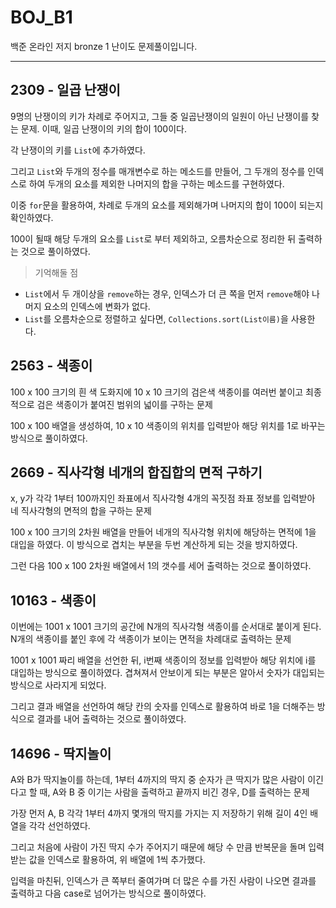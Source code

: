 # BOJ_B1
백준 온라인 저지 bronze 1 난이도 문제풀이입니다.

---

## 2309 - 일곱 난쟁이

9명의 난쟁이의 키가 차례로 주어지고, 그들 중 일곱난쟁이의 일원이 아닌 난쟁이를 찾는 문제. 이때, 일곱 난쟁이의 키의 합이 100이다.

각 난쟁이의 키를 `List`에 추가하였다. 

그리고 `List`와 두개의 정수를 매개변수로 하는 메소드를 만들어, 그 두개의 정수를 인덱스로 하여 두개의 요소를 제외한 나머지의 합을 구하는 메소드를 구현하였다.

이중 `for`문을 활용하여, 차례로 두개의 요소를 제외해가며 나머지의 합이 100이 되는지 확인하였다. 

100이 될때 해당 두개의 요소를 `List`로 부터 제외하고, 오름차순으로 정리한 뒤 출력하는 것으로 풀이하였다.

> 기억해둘 점
- `List`에서 두 개이상을 `remove`하는 경우, 인덱스가 더 큰 쪽을 먼저 `remove`해야 나머지 요소의 인덱스에 변화가 없다.
- `List`를 오름차순으로 정렬하고 싶다면, `Collections.sort(List이름)`을 사용한다.

## 2563 - 색종이

100 x 100 크기의 흰 색 도화지에 10 x 10 크기의 검은색 색종이를 여러번 붙이고 최종적으로 검은 색종이가 붙여진 범위의 넓이를 구하는 문제

100 x 100 배열을 생성하여, 10 x 10 색종이의 위치를 입력받아 해당 위치를 1로 바꾸는 방식으로 풀이하였다.

## 2669 - 직사각형 네개의 합집합의 면적 구하기

x, y가 각각 1부터 100까지인 좌표에서 직사각형 4개의 꼭짓점 좌표 정보를 입력받아 네 직사각형의 면적의 합을 구하는 문제

100 x 100 크기의 2차원 배열을 만들어 네개의 직사각형 위치에 해당하는 면적에 1을 대입을 하였다. 이 방식으로 겹치는 부분을 두번 계산하게 되는 것을 방지하였다.

그런 다음 100 x 100 2차원 배열에서 1의 갯수를 세어 출력하는 것으로 풀이하였다.

## 10163 - 색종이

이번에는 1001 x 1001 크기의 공간에 N개의 직사각형 색종이를 순서대로 붙이게 된다. N개의 색종이를 붙인 후에 각 색종이가 보이는 면적을 차례대로 출력하는 문제

1001 x 1001 짜리 배열을 선언한 뒤, i번째 색종이의 정보를 입력받아 해당 위치에 i를 대입하는 방식으로 풀이하였다. 겹쳐져서 안보이게 되는 부분은 알아서 숫자가 대입되는 방식으로 사라지게 되었다.

그리고 결과 배열을 선언하여 해당 칸의 숫자를 인덱스로 활용하여 바로 1을 더해주는 방식으로 결과를 내어 출력하는 것으로 풀이하였다.

## 14696 - 딱지놀이

A와 B가 딱지놀이를 하는데, 1부터 4까지의 딱지 중 순자가 큰 딱지가 많은 사람이 이긴다고 할 때, A와 B 중 이기는 사람을 출력하고 끝까지 비긴 경우, D를 출력하는 문제

가장 먼저 A, B 각각 1부터 4까지 몇개의 딱지를 가지는 지 저장하기 위해 길이 4인 배열을 각각 선언하였다.

그리고 처음에 사람이 가진 딱지 수가 주어지기 때문에 해당 수 만큼 반복문을 돌며 입력받는 값을 인덱스로 활용하여, 위 배열에 1씩 추가했다.

입력을 마친뒤, 인덱스가 큰 쪽부터 줄여가며 더 많은 수를 가진 사람이 나오면 결과를 출력하고 다음 case로 넘어가는 방식으로 풀이하였다.
